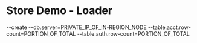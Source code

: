 # Store Demo - Loader

--create --db.server=PRIVATE_IP_OF_IN-REGION_NODE --table.acct.row-count=PORTION_OF_TOTAL --table.auth.row-count=PORTION_OF_TOTAL
